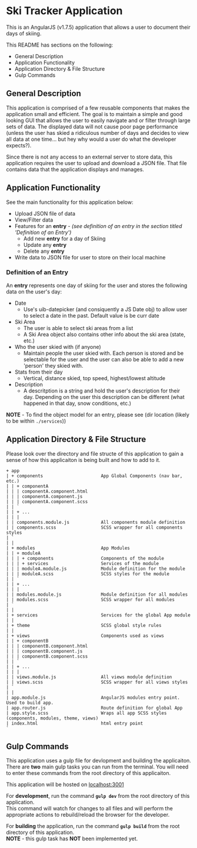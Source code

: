 # Ski Tracker Application

This is an AngularJS (v1.7.5) application that allows a user to document their days of skiing.

This README has sections on the following:

* General Description
* Application Functionality
* Application Directory & File Structure
* Gulp Commands

## General Description

This application is comprised of a few reusable components that makes the application small and efficient. The goal is to maintain a simple and good looking GUI that allows the user to easily navigate and or filter through large sets of data. The displayed data will not cause poor page performance (unless the user has skied a ridiculous number of days and decides to view all data at one time... but hey why would a user do what the developer expects?).

Since there is not any access to an external server to store data, this application requires the user to upload and download a JSON file. That file contains data that the application displays and manages.

## Application Functionality

See the main functionality for this application below:

* Upload JSON file of data
* View/Filter data
* Features for an **entry** - *(see definition of an entry in the section titled 'Definition of an Entry')*
  * Add new **entry** for a day of Skiing
  * Update any **entry**
  * Delete any **entry**
* Write data to JSON file for user to store on their local machine

### Definition of an Entry

An **entry** represents one day of skiing for the user and stores the following data on the user's day:

* Date
  * Use's uib-datepicker (and consiquently a JS Date obj) to allow user to select a date in the past. Default value is be curr date
* Ski Area
  * The user is able to select ski areas from a list
  * A Ski Area object also contains other info about the ski area (state, etc.)
* Who the user skied with (if anyone)
  * Maintain people the user skied with. Each person is stored and be selectable for the user and the user can also be able to add a new 'person' they skied with.
* Stats from their day
  * Vertical, distance skied, top speed, highest/lowest altitude
* Description
  * A descritption is a string and hold the user's description for their day. Depending on the user this description can be different (what happened in that day, snow conditions, etc.)

**NOTE** - To find the object model for an entry, please see (dir location (likely to be within `./services`))

## Application Directory & File Structure

Please look over the directory and file structe of this application to gain a sense of how this applicaiton is being built and how to add to it.

```text
+ app
| + components                      App Global Components (nav bar, etc.)
| | + componentA
| | | componentA.component.html
| | | componentA.component.js
| | | componentA.component.scss
| | `
| | + ...
| | |
| | components.module.js            All components module definition
| | components.scss                 SCSS wrapper for all components styles
| `
| |
| + modules                         App Modules
| | + moduleA
| | | + components                  Components of the module
| | | + services                    Services of the module
| | | moduleA.module.js             Module definition for the module
| | | moduleA.scss                  SCSS styles for the module
| | `
| | + ...
| | |
| | modules.module.js               Module definition for all modules
| | modules.scss                    SCSS wrapper for all modules
| `
| |
| + services                        Services for the global App module
| |
| + theme                           SCSS global style rules
| |
| + views                           Components used as views
| | + componentB
| | | componentB.component.html
| | | componentB.component.js
| | | componentB.component.scss
| | `
| | + ...
| | |
| | views.module.js                 All views module definition
| | views.scss                      SCSS wrapper for all views styles
| `
| |
| app.module.js                     AngularJS modules entry point. Used to build app.
| app.router.js                     Route definition for global App
| app.style.scss                    Wraps all app SCSS styles (components, modules, theme, views)
| index.html                        html entry point
`
```

## Gulp Commands

This application uses a gulp file for devlopment and building the applicaiton.  
There are **two** main gulp tasks you can run from the terminal. You will need to enter these commands from the root directory of this applicaiton.

This application will be hosted on [localhost:3001](http://localhost:3001)

For **development**, run the command **`gulp dev`** from the root directory of this application.  
This command will watch for changes to all files and will perform the appropriate actions to rebuild/reload the browser for the developer.

For **building** the application, run the command **`gulp build`** from the root directory of this application.  
**NOTE** - this gulp task has **NOT** been implemented yet.
